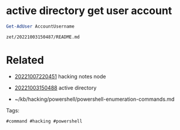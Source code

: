 # active directory get user account
```powershell
Get-AdUser AccountUsername
```

` zet/20221003150487/README.md `

# Related

- [20221007220451](/zet/20221007220451/README.md) hacking notes node

- [20221003150488](/zet/20221003150488/README.md) active directory
- ~/kb/hacking/powershell/powershell-enumeration-commands.md

Tags:

    #command #hacking #powershell 
